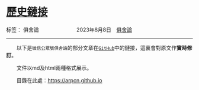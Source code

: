 ﻿# [歷史鏈接][1]

标签： 俱舍論
　　　　　　　2023年8月8日　[俱舍論](https://mp.weixin.qq.com/s/HNNfqC3dI2HMy4MXRWK-pw)

---

　　以下是`微信公眾號俱舍論`的部分文章在[`GitHub`](https://github.com/arpcn/abhidharma)中的鏈接，這裏會對原文作**實時修訂**。

　　文件以md及html兩種格式展示。

　　目錄在此處：https://arpcn.github.io 


  [1]: https://github.com/arpcn/abhidharma

